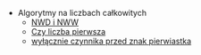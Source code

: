 + Algorytmy na liczbach całkowitych
    - [NWD i NWW](/code/nwd.md)
    - [Czy liczba pierwsza](/code/czyPierwsza.md)
    - [wyłącznie czynnika przed znak pierwiastka](/code/pierwiastek.md)
